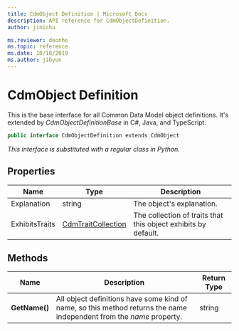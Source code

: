 ```yaml
---
title: CdmObject Definition | Microsoft Docs
description: API reference for CdmObjectDefinition.
author: jinichu

ms.reviewer: deonhe 
ms.topic: reference 
ms.date: 10/18/2019
ms.author: jibyun
---
```


# CdmObject Definition

This is the base interface for all Common Data Model object definitions. It's extended by *CdmObjectDefinitionBase* in C#, Java, and TypeScript.

```csharp
public interface CdmObjectDefinition extends CdmObject
```
*This interface is substituted with a regular class in Python.*

## Properties
|Name|Type|Description|
|---|---|---|
|Explanation|string|The object's explanation.|
|ExhibitsTraits|[CdmTraitCollection](traitcollection.md)|The collection of traits that this object exhibits by default.|

## Methods
|Name|Description|Return Type|
|---|---|---|
|**GetName()**|All object definitions have some kind of name, so this method returns the name independent from the *name* property.|string|




